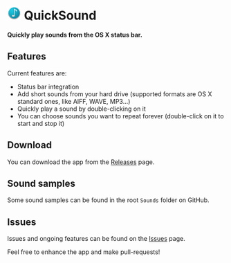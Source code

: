 
# ![image](https://raw.githubusercontent.com/tdimeco/QuickSound/develop/QuickSound/Assets.xcassets/AppIcon.appiconset/icon_32x32.png) QuickSound

**Quickly play sounds from the OS X status bar.**


## Features

Current features are:

- Status bar integration
- Add short sounds from your hard drive (supported formats are OS X standard ones, like AIFF, WAVE, MP3...)
- Quickly play a sound by double-clicking on it
- You can choose sounds you want to repeat forever (double-click on it to start and stop it)


## Download

You can download the app from the [Releases](https://github.com/tdimeco/QuickSound/releases) page.


## Sound samples

Some sound samples can be found in the root `Sounds` folder on GitHub.


## Issues

Issues and ongoing features can be found on the [Issues](https://github.com/tdimeco/QuickSound/issues) page.

Feel free to enhance the app and make pull-requests!
